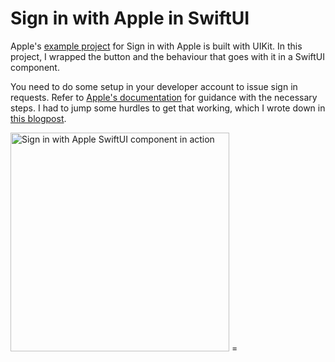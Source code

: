 # Sign in with Apple in SwiftUI

Apple's [example project](https://developer.apple.com/documentation/authenticationservices/adding_the_sign_in_with_apple_flow_to_your_app) for Sign in with Apple is built with UIKit. In this project, I wrapped the button and the behaviour that goes with it in a SwiftUI component.

You need to do some setup in your developer account to issue sign in requests. Refer to [Apple's documentation](https://help.apple.com/developer-account/#/devde676e696) for guidance with the necessary steps. I had to jump some hurdles to get that working, which I wrote down in [this blogpost](https://medium.com/q42-engineering/sign-in-with-apple-e45325cd9d0).

<img src="https://j.gifs.com/mOEAyR.gif" width="350" alt="Sign in with Apple SwiftUI component in action">
=
